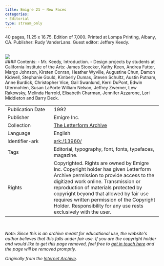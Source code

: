 ```yaml
---
title: Emigre 21 – New Faces
categories:
- Editorial
type: stream_only
---
```

40 pages, 11.25 x 16.75. Edition of 7,000. Printed at Lompa Printing, Albany, CA. Publisher: Rudy VanderLans. Guest editor: Jeffery Keedy.
<!-- more -->
<br>
<a href="https://archive.org/details/LFAEmigre0021"><img src="https://archive.org/download/LFAEmigre0021/LFA_Emigre_0021_001.jpg "></a>
<br>
#### Contents:
- Mr. Keedy, Introduction.
- Design projects by students at California Institute of the Arts: James Stoecker, Kathy Keen, Andrea Futter, Margo Johnson, Kirsten Conran, Heather Wyville, Augustine Chun, Damon Kidwell, Stephanie Gould, Kimberly Dumas, Steven Schultz, Austin Putnam, Anne Burdick, Christopher Vice, Gail Swanlund, Kerri DuPont, Edwin Utermohlen, Susan LaPorte William Nelson, Jeffrey Zwerner, Lew Rakowsky, Melinda Harrold, Elisabeth Charman, Jennifer Azzarone, Lori Middleton and Barry Deck.

<table>
  <tr>
    <td style="width:30%">Publication Date</td>
    <td>1992</td>
  </tr>
  <tr>
    <td style="width:30%">Publisher</td>
    <td>Emigre Inc.</td>
  </tr>
  <tr>
    <td style="width:30%">Collection</td>
    <td><a href="https://letterformarchive.org">The Letterform Archive</a></td>
  </tr>
  <tr>
    <td style="width:30%">Language</td>
    <td>English</td>
  </tr>
  <tr>
    <td style="width:30%">Identifier-ark</td>
    <td><a href="https://archive.org/details/LFAEmigre0021">ark:/13960/</a></td>
  </tr>
  <tr>
    <td style="width:30%">Tags</td>
    <td>Editorial, typography, font, fonts, typefaces, magazine.</td>
  </tr>
  <tr>
    <td style="width:30%">Rights</td>
    <td>Copyrighted. Rights are owned by Emigre Inc. Copyright holder has given Letterform Archive permission to provide access to the digitized work online. Transmission or reproduction of materials protected by copyright beyond that allowed by fair use requires written permission of the Copyright Holder. Responsibility for any use rests exclusively with the user.</td>
  </tr>
</table>
<br>

_Note: Since this is an archive meant for educational use, the website's author believes that this falls under fair use. If you are the copyright holder and would like to get this page removed, feel free to [get in touch here](https://marier.design/about) and the page will be removed promptly._

_Originally from the [Internet Archive](https://archive.org/details/LFAEmigre0021/)._
